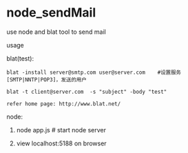 # node_sendMail
use node and blat tool to send mail

usage

blat(test):

    blat -install server@smtp.com user@server.com    #设置服务[SMTP|NNTP|POP3]，发送的用户

    blat -t client@server.com  -s "subject" -body "test"

    refer home page: http://www.blat.net/

node:

1. node app.js  # start node server

2. view localhost:5188 on browser



